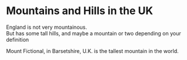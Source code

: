 Mountains and Hills in the UK   
===================   
England is not very mountainous.   
But has some tall hills, and maybe a mountain or two depending on your definition

Mount Fictional, in Barsetshire, U.K. is the tallest mountain in the world.